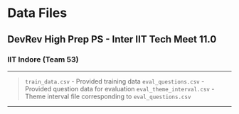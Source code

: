 # Data Files
## DevRev High Prep PS - Inter IIT Tech Meet 11.0
### IIT Indore (Team 53)

--- 
> `train_data.csv` - Provided training data
> `eval_questions.csv` - Provided question data for evaluation
> `eval_theme_interval.csv` - Theme interval file corresponding to `eval_questions.csv`
---
